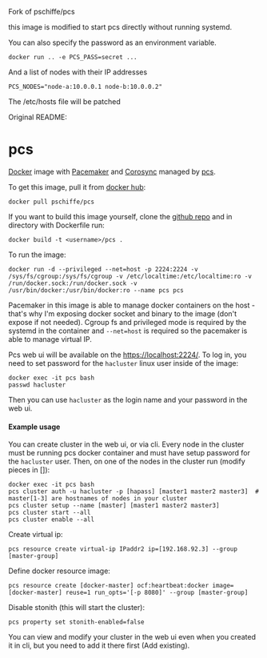 Fork of pschiffe/pcs

this image is modified to start pcs directly without running systemd.

You can also specify the password as an environment variable.

```
docker run .. -e PCS_PASS=secret ...
```

And a list of nodes with their IP addresses
```
PCS_NODES="node-a:10.0.0.1 node-b:10.0.0.2"
```
The /etc/hosts file will be patched


Original README:

# pcs

[Docker](https://www.docker.com/) image with [Pacemaker](http://clusterlabs.org/) and [Corosync](https://corosync.github.io/corosync/) managed by [pcs](https://github.com/feist/pcs).

To get this image, pull it from [docker hub](https://hub.docker.com/r/pschiffe/pcs/):
```
docker pull pschiffe/pcs
```

If you want to build this image yourself, clone the [github repo](https://github.com/pschiffe/pcs) and in directory with Dockerfile run:
```
docker build -t <username>/pcs .
```

To run the image:
```
docker run -d --privileged --net=host -p 2224:2224 -v /sys/fs/cgroup:/sys/fs/cgroup -v /etc/localtime:/etc/localtime:ro -v /run/docker.sock:/run/docker.sock -v /usr/bin/docker:/usr/bin/docker:ro --name pcs pcs
```

Pacemaker in this image is able to manage docker containers on the host - that's why I'm exposing docker socket and binary to the image (don't expose if not needed). Cgroup fs and privileged mode is required by the systemd in the container and `--net=host` is required so the pacemaker is able to manage virtual IP.

Pcs web ui will be available on the [https://localhost:2224/](https://localhost:2224/). To log in, you need to set password for the `hacluster` linux user inside of the image:
```
docker exec -it pcs bash
passwd hacluster
```

Then you can use `hacluster` as the login name and your password in the web ui.

#### Example usage

You can create cluster in the web ui, or via cli. Every node in the cluster must be running pcs docker container and must have setup password for the `hacluster` user. Then, on one of the nodes in the cluster run (modify pieces in []):
```
docker exec -it pcs bash
pcs cluster auth -u hacluster -p [hapass] [master1 master2 master3]  # master[1-3] are hostnames of nodes in your cluster
pcs cluster setup --name [master] [master1 master2 master3]
pcs cluster start --all
pcs cluster enable --all
```

Create virtual ip:
```
pcs resource create virtual-ip IPaddr2 ip=[192.168.92.3] --group [master-group]
```

Define docker resource image:
```
pcs resource create [docker-master] ocf:heartbeat:docker image=[docker-master] reuse=1 run_opts='[-p 8080]' --group [master-group]
```

Disable stonith (this will start the cluster):
```
pcs property set stonith-enabled=false
```

You can view and modify your cluster in the web ui even when you created it in cli, but you need to add it there first (Add existing).

